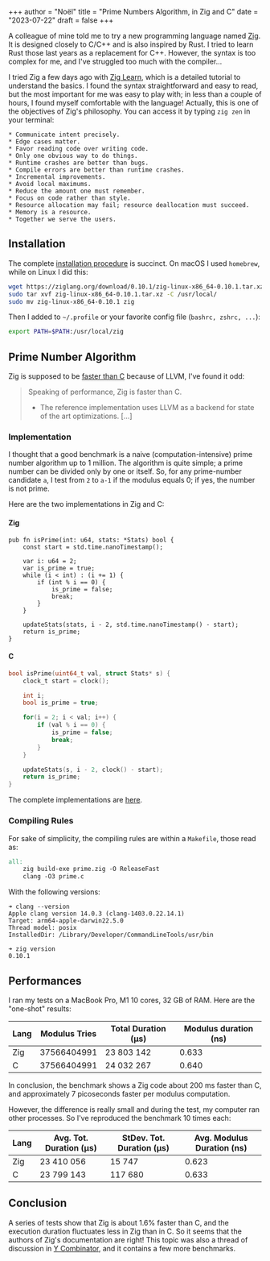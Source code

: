 +++
author = "Noël"
title = "Prime Numbers Algorithm, in Zig and C"
date = "2023-07-22"
draft = false
+++

A colleague of mine told me to try a new programming language named [Zig](https://ziglang.org/). It is designed
closely to C/C++ and is also inspired by Rust. I tried to learn Rust those last years as a replacement for C++.
However, the syntax is too complex for me, and I've struggled too much with the compiler...

I tried Zig a few days ago with [Zig Learn](https://ziglearn.org/), which is a detailed tutorial to understand the basics.
I found the syntax straightforward and easy to read, but the most important for me was easy to play with; in less than a couple of hours, I found
myself comfortable with the language! Actually, this is one of the objectives of Zig's philosophy. You can access it by typing
`zig zen` in your terminal:
```
* Communicate intent precisely.
* Edge cases matter.
* Favor reading code over writing code.
* Only one obvious way to do things.
* Runtime crashes are better than bugs.
* Compile errors are better than runtime crashes.
* Incremental improvements.
* Avoid local maximums.
* Reduce the amount one must remember.
* Focus on code rather than style.
* Resource allocation may fail; resource deallocation must succeed.
* Memory is a resource.
* Together we serve the users.
```

## Installation

The complete [installation procedure](https://ziglang.org/learn/getting-started/#direct-download) is succinct.
On macOS I used `homebrew`, while on Linux I did this:
```bash
wget https://ziglang.org/download/0.10.1/zig-linux-x86_64-0.10.1.tar.xz
sudo tar xvf zig-linux-x86_64-0.10.1.tar.xz -C /usr/local/
sudo mv zig-linux-x86_64-0.10.1 zig 
```
Then I added to `~/.profile` or your favorite config file (`bashrc, zshrc, ...`):
```bash
export PATH=$PATH:/usr/local/zig
```

## Prime Number Algorithm

Zig is supposed to be [faster than C](https://ziglang.org/learn/overview/#:~:text=Speaking%20of%20performance%2C%20Zig%20is%20faster%20than%20C.) because of LLVM, I've found it odd:
> Speaking of performance, Zig is faster than C.
> * The reference implementation uses LLVM as a backend for state of the art optimizations.
> [...]

### Implementation

I thought that a good benchmark is a naive (computation-intensive) prime number algorithm up to 1 million.
The algorithm is quite simple; a prime number can be divided only by one or itself. So, for any prime-number
candidate `a`, I test from `2` to `a-1` if the modulus equals 0; if yes, the number is not prime.

Here are the two implementations in Zig and C:

#### Zig

```zig
pub fn isPrime(int: u64, stats: *Stats) bool {
    const start = std.time.nanoTimestamp();

    var i: u64 = 2;
    var is_prime = true;
    while (i < int) : (i += 1) {
        if (int % i == 0) {
            is_prime = false;
            break;
        }
    }

    updateStats(stats, i - 2, std.time.nanoTimestamp() - start);
    return is_prime;
}
```

#### C

```c
bool isPrime(uint64_t val, struct Stats* s) {
    clock_t start = clock();

    int i;
    bool is_prime = true;

    for(i = 2; i < val; i++) {
        if (val % i == 0) {
            is_prime = false;
            break;
        }
    } 

    updateStats(s, i - 2, clock() - start);
    return is_prime;
}
```

The complete implementations are [here](https://github.com/NoelM/zig-playground/tree/main/prime_numbers).

### Compiling Rules

For sake of simplicity, the compiling rules are within a `Makefile`, those read as:

```makefile
all:
    zig build-exe prime.zig -O ReleaseFast
    clang -O3 prime.c
```

With the following versions:

```
➜ clang --version
Apple clang version 14.0.3 (clang-1403.0.22.14.1)
Target: arm64-apple-darwin22.5.0
Thread model: posix
InstalledDir: /Library/Developer/CommandLineTools/usr/bin

➜ zig version
0.10.1
```

## Performances

I ran my tests on a MacBook Pro, M1 10 cores, 32 GB of RAM. Here are the "one-shot" results:

| Lang | Modulus Tries | Total Duration (µs) | Modulus duration (ns) |
| ---- | ----        | ----     | ----  |
| Zig  | 37566404991 | 23 803 142 | 0.633 |
| C    | 37566404991 | 24 032 267 | 0.640 |

In conclusion, the benchmark shows a Zig code about 200 ms faster than C, and approximately 7 picoseconds faster
per modulus computation.

However, the difference is really small and during the test, my computer ran other processes. So I've reproduced
the benchmark 10 times each:

| Lang | Avg. Tot. Duration (µs) | StDev. Tot. Duration (µs) | Avg. Modulus Duration (ns) |
| ---- | ----       | ----    | ----  |
| Zig  | 23 410 056 | 15 747  | 0.623 |
| C    | 23 799 143 | 117 680 | 0.633 |

## Conclusion

A series of tests show that Zig is about 1.6% faster than C, and the execution duration fluctuates less in
Zig than in C. So it seems that the authors of Zig's documentation are right! This topic was also a thread of discussion
in [Y Combinator](https://news.ycombinator.com/item?id=21117669), and it contains a few more benchmarks.
